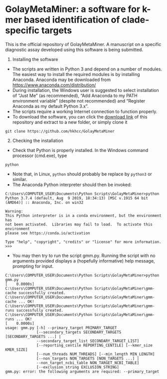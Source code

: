 # GolayMetaMiner: a software for k-mer based identification of clade-specific targets
This is the official repository of GolayMetaMiner. A manuscript on a specific diagnostic assay developed using this software is being submitted.

1.  Installing the software
 * The scripts are written in Python 3 and depend on a number of modules. The easiest way to install the required modules is by installing Anaconda. Anaconda may be downloaded from https://www.anaconda.com/distribution/
 * During installation, the Windows user is suggested to select installation of “Just Me” (as recommended), “Add Anaconda to my PATH environment variable” (despite not recommended) and “Register Anaconda as my default Python 3.x”.
 * The scripts require a working Internet connection to function properly. 
 * To download the software, you can click the [download link](https://github.com/hkhcc/GolayMetaMiner/archive/master.zip) of this repository and extract to a new folder, or simply clone it 
```
git clone https://github.com/hkhcc/GolayMetaMiner
```
  
2. Checking the installation
 * Check that Python is properly installed. In the Windows command processor (cmd.exe), type
```
python
```
 * Note that, in Linux, ```python``` should probably be replace by ```python3``` or similar.
 * The Anaconda Python interpreter should then be invoked:
```
C:\Users\COMPUTER_USER\Documents\Python Scripts\GolayMetaMiner>python
Python 3.7.4 (default, Aug  9 2019, 18:34:13) [MSC v.1915 64 bit (AMD64)] :: Anaconda, Inc. on win32

Warning:
This Python interpreter is in a conda environment, but the environment has
not been activated.  Libraries may fail to load.  To activate this environment
please see https://conda.io/activation

Type "help", "copyright", "credits" or "license" for more information.
>>>
```
 * You may then try to run the script gmm.py. Running the script with no arguments provided displays a (hopefully informative) help message, prompting for input. 
```
C:\Users\COMPUTER_USER\Documents\Python Scripts\GolayMetaMiner>python gmm.py
[    0.0000s]
C:\Users\COMPUTER_USER\Documents\Python Scripts\GolayMetaMiner\gmm-cache successfully created.
C:\Users\COMPUTER_USER\Documents\Python Scripts\GolayMetaMiner\gmm-cache ... OK!
C:\Users\COMPUTER_USER\Documents\Python Scripts\GolayMetaMiner\gmm-runs successfully created.
C:\Users\COMPUTER_USER\Documents\Python Scripts\GolayMetaMiner\gmm-runs ... OK!
[    0.0000s]
usage: gmm.py [-h] --primary_target PRIMARY_TARGET
              [--secondary_targets SECONDARY_TARGETS [SECONDARY_TARGETS ...] |
              --secondary_target_list SECONDARY_TARGET_LIST]
              [--reporting_centile REPORTING_CENTILE] [--kmer_size KMER_SIZE]
              [--num_threads NUM_THREADS] [--min_length MIN_LENGTH]
              [--non_targets NON_TARGETS [NON_TARGETS ...] |
              --non_target_ncbi_table NON_TARGET_NCBI_TABLE]
              [--exclusion_string EXCLUSION_STRING]
gmm.py: error: the following arguments are required: --primary_target
```
